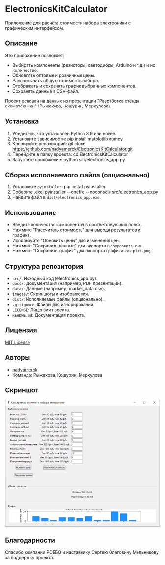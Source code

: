 # ElectronicsKitCalculator

Приложение для расчёта стоимости набора электроники с графическим интерфейсом.

## Описание
Это приложение позволяет:
- Выбирать компоненты (резисторы, светодиоды, Arduino и т.д.) и их количество.
- Обновлять оптовые и розничные цены.
- Рассчитывать общую стоимость набора.
- Отображать и сохранять график выбранных компонентов.
- Сохранять данные в CSV-файл.

Проект основан на данных из презентации "Разработка стенда схемотехники" (Рыжакова, Кошурин, Меркулова).

## Установка
1. Убедитесь, что установлен Python 3.9 или новее.
2. Установите зависимости: pip install matplotlib numpy
3. Клонируйте репозиторий: git clone https://github.com/nadyamerck/ElectronicsKitCalculator.git
4. Перейдите в папку проекта: cd ElectronicsKitCalculator
5. Запустите приложение: python src/electronics_app.py

## Сборка исполняемого файла (опционально)
1. Установите `pyinstaller`: pip install pyinstaller
2. Соберите .exe: pyinstaller --onefile --noconsole src/electronics_app.py
3. Найдите файл в `dist/electronics_app.exe`.

## Использование
- Введите количество компонентов в соответствующих полях.
- Нажмите "Рассчитать стоимость" для вывода результатов и графика.
- Используйте "Обновить цены" для изменения цен.
- Нажмите "Сохранить данные" для экспорта в `components.csv`.
- Нажмите "Сохранить график" для экспорта графика как `plot.png`.

## Структура репозитория
- `src/`: Исходный код (electronics_app.py).
- `docs/`: Документация (например, PDF презентации).
- `data/`: Данные (например, market_data.csv).
- `images/`: Скриншоты и изображения.
- `dist/`: Исполняемые файлы (опционально).
- `.gitignore`: Файлы для игнорирования.
- `LICENSE`: Лицензия проекта.
- `README.md`: Документация проекта.

## Лицензия
[MIT License](LICENSE)

## Авторы
- [nadyamerck](https://github.com/nadyamerck)
- Команда: Рыжакова, Кошурин, Меркулова

## Скриншот
![Скриншот приложения](images/screenshot.png)

## Благодарности
Спасибо компании РОББО и наставнику Сергею Олеговичу Мельникову за поддержку проекта.
